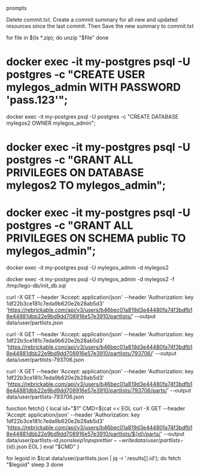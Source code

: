 prompts

Delete commit.txt. Create a commit summary for all new and updated resources since the last commit. Then Save the new summary to commit.txt

for file in $(ls *.zip); do
unzip "$file"
done

# docker exec -it my-postgres psql -U postgres -c "CREATE USER mylegos_admin WITH PASSWORD 'pass.123'";

docker exec -it my-postgres psql -U postgres -c "CREATE DATABASE mylegos2 OWNER mylegos_admin";

# docker exec -it my-postgres psql -U postgres -c "GRANT ALL PRIVILEGES ON DATABASE mylegos2 TO mylegos_admin";

# docker exec -it my-postgres psql -U postgres -c "GRANT ALL PRIVILEGES ON SCHEMA public TO mylegos_admin";

docker exec -it my-postgres psql -U mylegos_admin -d mylegos2

docker exec -it my-postgres psql -U mylegos_admin -d mylegos2 -f /tmp/lego-db/init_db.sql

curl -X GET --header 'Accept: application/json' --header 'Authorization: key 1df22b3ce181c7eda9b620e2b28ab5d3' 'https://rebrickable.com/api/v3/users/b46bec01a819d3e44480fa74f3bdfb18e44881dbb22e9bd9dd708916e57e3910/partlists/' --output data/user/partlists.json

curl -X GET --header 'Accept: application/json' --header 'Authorization: key 1df22b3ce181c7eda9b620e2b28ab5d3' 'https://rebrickable.com/api/v3/users/b46bec01a819d3e44480fa74f3bdfb18e44881dbb22e9bd9dd708916e57e3910/partlists/793706/' --output data/user/partlists-793706.json

curl -X GET --header 'Accept: application/json' --header 'Authorization: key 1df22b3ce181c7eda9b620e2b28ab5d3' 'https://rebrickable.com/api/v3/users/b46bec01a819d3e44480fa74f3bdfb18e44881dbb22e9bd9dd708916e57e3910/partlists/793706/parts/' --output data/user/partlists-793706.json

function fetch() {
local id="$1"
CMD=$(cat << EOL
curl -X GET --header 'Accept: application/json' --header 'Authorization: key 1df22b3ce181c7eda9b620e2b28ab5d3' 'https://rebrickable.com/api/v3/users/b46bec01a819d3e44480fa74f3bdfb18e44881dbb22e9bd9dd708916e57e3910/partlists/${id}/parts/' --output data/user/partlists-${id}.json
sleep 1
npx prettier --write data/user/partlists-${id}.json
EOL
)
eval "$CMD"
}

for legoid in $(cat data/user/partlists.json | jq -r '.results[].id'); do
fetch "$legoid"
sleep 3
done
